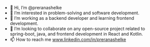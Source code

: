 - 👋 Hi, I’m @preranashelke
- 👀 I’m interested in problem-solving and software development.
- 🌱 I’m working as a backend developer and learning frontend development.
- 💞️ I’m looking to collaborate on any open-source project related to spring-boot, java, and frontend development in React and Kotlin.
- 📫 How to reach me www.linkedin.com/in/preranashelke

<!---
preranashelke/preranashelke is a ✨ special ✨ repository because its `README.md` (this file) appears on your GitHub profile.
You can click the Preview link to take a look at your changes.
--->
